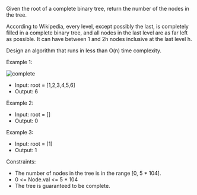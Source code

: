 Given the root of a complete binary tree, return the number of the nodes in the tree.

According to Wikipedia, every level, except possibly the last, is completely filled in a complete binary tree, and all nodes in the last level are as far left as possible. It can have between 1 and 2h nodes inclusive at the last level h.

Design an algorithm that runs in less than O(n) time complexity.

Example 1:

![complete](https://github.com/user-attachments/assets/88283c95-2de3-480e-aec9-cca0facf895c)

- Input: root = [1,2,3,4,5,6]
- Output: 6

Example 2:
- Input: root = []
- Output: 0

Example 3:
- Input: root = [1]
- Output: 1

Constraints:
- The number of nodes in the tree is in the range [0, 5 * 104].
- 0 <= Node.val <= 5 * 104
- The tree is guaranteed to be complete.
